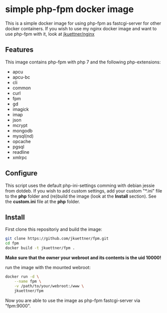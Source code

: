 # simple php-fpm docker image

This is a simple docker image for using php-fpm as fastcgi-server for other docker containers.
If you wish to use my nginx docker image and want to use php-fpm with it, look at [jkuettner/nginx](https://github.com/jkuettner/nginx)

## Features
This image contains php-fpm with php 7 and the following php-extensions:

* apcu
* apcu-bc
* cli
* common
* curl
* fpm
* gd
* imagick
* imap
* json
* mcrypt
* mongodb
* mysql(nd)
* opcache
* pgsql
* readline
* xmlrpc

## Configure
This script uses the default php-ini-settings comming with debian jessie from dotdeb.
If you wish to add custom settings, add your custom "*.ini" file to the **php** folder and (re)build the image (look at the **Install** section).
See the **custom.ini** file at the **php** folder.

## Install
First clone this repositoriy and build the image:
```sh
git clone https://github.com/jkuettner/fpm.git
cd fpm
docker build -t jkuettner/fpm .
```

**Make sure that the owner your webroot and its contents is the uid 10000!**

run the image with the mounted webroot:
```sh
docker run -d \
    --name fpm \
    -v /path/to/your/webroot:/www \
    jkuettner/fpm
```

Now you are able to use the image as php-fpm fastcgi-server via "fpm:9000".